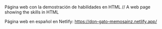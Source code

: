 Página web con la demostración de habilidades en HTML // A web page showing the skills in HTML

Página web en español en Netlify: https://don-gato-memosainz.netlify.app/
